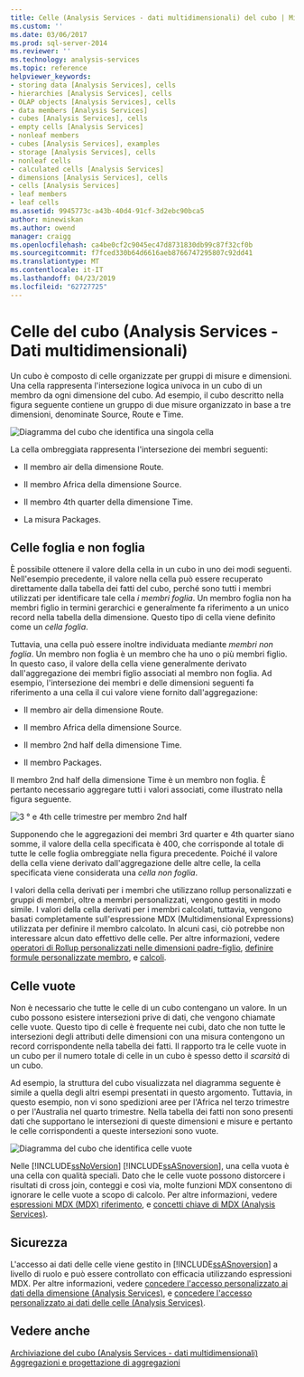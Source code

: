 ```yaml
---
title: Celle (Analysis Services - dati multidimensionali) del cubo | Microsoft Docs
ms.custom: ''
ms.date: 03/06/2017
ms.prod: sql-server-2014
ms.reviewer: ''
ms.technology: analysis-services
ms.topic: reference
helpviewer_keywords:
- storing data [Analysis Services], cells
- hierarchies [Analysis Services], cells
- OLAP objects [Analysis Services], cells
- data members [Analysis Services]
- cubes [Analysis Services], cells
- empty cells [Analysis Services]
- nonleaf members
- cubes [Analysis Services], examples
- storage [Analysis Services], cells
- nonleaf cells
- calculated cells [Analysis Services]
- dimensions [Analysis Services], cells
- cells [Analysis Services]
- leaf members
- leaf cells
ms.assetid: 9945773c-a43b-40d4-91cf-3d2ebc90bca5
author: minewiskan
ms.author: owend
manager: craigg
ms.openlocfilehash: ca4be0cf2c9045ec47d8731830db99c87f32cf0b
ms.sourcegitcommit: f7fced330b64d6616aeb8766747295807c92dd41
ms.translationtype: MT
ms.contentlocale: it-IT
ms.lasthandoff: 04/23/2019
ms.locfileid: "62727725"
---
```

# <a name="cube-cells-analysis-services---multidimensional-data"></a>Celle del cubo (Analysis Services - Dati multidimensionali)
  Un cubo è composto di celle organizzate per gruppi di misure e dimensioni. Una cella rappresenta l'intersezione logica univoca in un cubo di un membro da ogni dimensione del cubo. Ad esempio, il cubo descritto nella figura seguente contiene un gruppo di due misure organizzato in base a tre dimensioni, denominate Source, Route e Time.  
  
 ![Diagramma del cubo che identifica una singola cella](../../../2014/analysis-services/dev-guide/media/as-cubeintro5.gif "diagramma del cubo che identifica una singola cella")  
  
 La cella ombreggiata rappresenta l'intersezione dei membri seguenti:  
  
-   Il membro air della dimensione Route.  
  
-   Il membro Africa della dimensione Source.  
  
-   Il membro 4th quarter della dimensione Time.  
  
-   La misura Packages.  
  
## <a name="leaf-and-nonleaf-cells"></a>Celle foglia e non foglia  
 È possibile ottenere il valore della cella in un cubo in uno dei modi seguenti. Nell'esempio precedente, il valore nella cella può essere recuperato direttamente dalla tabella dei fatti del cubo, perché sono tutti i membri utilizzati per identificare tale cella *i membri foglia*. Un membro foglia non ha membri figlio in termini gerarchici e generalmente fa riferimento a un unico record nella tabella della dimensione. Questo tipo di cella viene definito come un *cella foglia*.  
  
 Tuttavia, una cella può essere inoltre individuata mediante *membri non foglia*. Un membro non foglia è un membro che ha uno o più membri figlio. In questo caso, il valore della cella viene generalmente derivato dall'aggregazione dei membri figlio associati al membro non foglia. Ad esempio, l'intersezione dei membri e delle dimensioni seguenti fa riferimento a una cella il cui valore viene fornito dall'aggregazione:  
  
-   Il membro air della dimensione Route.  
  
-   Il membro Africa della dimensione Source.  
  
-   Il membro 2nd half della dimensione Time.  
  
-   Il membro Packages.  
  
 Il membro 2nd half della dimensione Time è un membro non foglia. È pertanto necessario aggregare tutti i valori associati, come illustrato nella figura seguente.  
  
 ![3 ° e 4th celle trimestre per membro 2nd half](../../../2014/analysis-services/dev-guide/media/as-cubeintro6.gif "3rd e 4th celle trimestre per membro 2nd half")  
  
 Supponendo che le aggregazioni dei membri 3rd quarter e 4th quarter siano somme, il valore della cella specificata è 400, che corrisponde al totale di tutte le celle foglia ombreggiate nella figura precedente. Poiché il valore della cella viene derivato dall'aggregazione delle altre celle, la cella specificata viene considerata una *cella non foglia*.  
  
 I valori della cella derivati per i membri che utilizzano rollup personalizzati e gruppi di membri, oltre a membri personalizzati, vengono gestiti in modo simile. I valori della cella derivati per i membri calcolati, tuttavia, vengono basati completamente sull'espressione MDX (Multidimensional Expressions) utilizzata per definire il membro calcolato. In alcuni casi, ciò potrebbe non interessare alcun dato effettivo delle celle. Per altre informazioni, vedere [operatori di Rollup personalizzati nelle dimensioni padre-figlio](../multidimensional-models/parent-child-dimension-attributes-custom-rollup-operators.md), [definire formule personalizzate membro](../multidimensional-models/attribute-properties-define-custom-member-formulas.md), e [calcoli](../multidimensional-models-olap-logical-cube-objects/calculations.md).  
  
## <a name="empty-cells"></a>Celle vuote  
 Non è necessario che tutte le celle di un cubo contengano un valore. In un cubo possono esistere intersezioni prive di dati, che vengono chiamate celle vuote. Questo tipo di celle è frequente nei cubi, dato che non tutte le intersezioni degli attributi delle dimensioni con una misura contengono un record corrispondente nella tabella dei fatti. Il rapporto tra le celle vuote in un cubo per il numero totale di celle in un cubo è spesso detto il *scarsità* di un cubo.  
  
 Ad esempio, la struttura del cubo visualizzata nel diagramma seguente è simile a quella degli altri esempi presentati in questo argomento. Tuttavia, in questo esempio, non vi sono spedizioni aree per l'Africa nel terzo trimestre o per l'Australia nel quarto trimestre. Nella tabella dei fatti non sono presenti dati che supportano le intersezioni di queste dimensioni e misure e pertanto le celle corrispondenti a queste intersezioni sono vuote.  
  
 ![Diagramma del cubo che identifica celle vuote](../../../2014/analysis-services/dev-guide/media/as-cubeintro7.gif "diagramma del cubo che identifica celle vuote")  
  
 Nelle [!INCLUDE[ssNoVersion](../../includes/ssnoversion-md.md)] [!INCLUDE[ssASnoversion](../../includes/ssasnoversion-md.md)], una cella vuota è una cella con qualità speciali. Dato che le celle vuote possono distorcere i risultati di cross join, conteggi e così via, molte funzioni MDX consentono di ignorare le celle vuote a scopo di calcolo. Per altre informazioni, vedere [espressioni MDX &#40;MDX&#41; riferimento](/sql/mdx/multidimensional-expressions-mdx-reference), e [concetti chiave di MDX &#40;Analysis Services&#41;](../multidimensional-models/key-concepts-in-mdx-analysis-services.md).  
  
## <a name="security"></a>Sicurezza  
 L'accesso ai dati delle celle viene gestito in [!INCLUDE[ssASnoversion](../../includes/ssasnoversion-md.md)] a livello di ruolo e può essere controllato con efficacia utilizzando espressioni MDX. Per altre informazioni, vedere [concedere l'accesso personalizzato ai dati della dimensione &#40;Analysis Services&#41;](../multidimensional-models/grant-custom-access-to-dimension-data-analysis-services.md), e [concedere l'accesso personalizzato ai dati delle celle &#40;Analysis Services&#41;](../multidimensional-models/grant-custom-access-to-cell-data-analysis-services.md).  
  
## <a name="see-also"></a>Vedere anche  
 [Archiviazione del cubo &#40;Analysis Services - dati multidimensionali&#41;](../multidimensional-models-olap-logical-cube-objects/cube-storage-analysis-services-multidimensional-data.md)   
 [Aggregazioni e progettazione di aggregazioni](../multidimensional-models-olap-logical-cube-objects/aggregations-and-aggregation-designs.md)  
  
  
